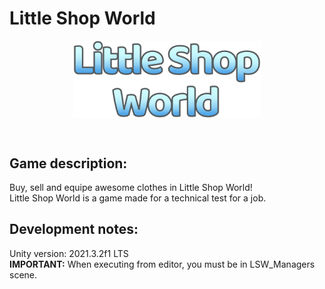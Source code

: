# Little Shop World
 
<p align="center">
<img
  src="https://github.com/GarlandChaos/Little-Shop-World/blob/main/Assets/Sprites/UI/logo.png"
  alt="Alt text"
  title="Little Shop World logo"
  style="display: block; margin-left: auto; margin-right: auto; width: 300px"> 
</p>
<br>

## Game description:<br>
Buy, sell and equipe awesome clothes in Little Shop World! <br>
Little Shop World is a game made for a technical test for a job.

## Development notes:<br>
Unity version: 2021.3.2f1 LTS <br>
<b>IMPORTANT:</b> When executing from editor, you must be in LSW_Managers scene.

